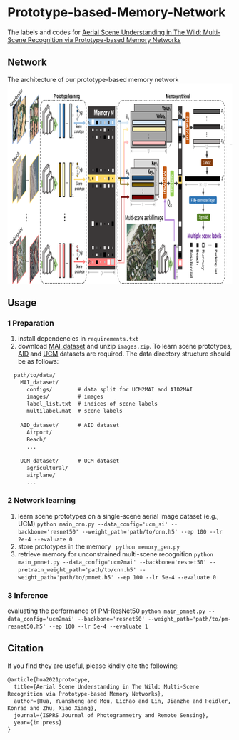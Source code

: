 # Prototype-based-Memory-Network
The labels and codes for [Aerial Scene Understanding in The Wild: Multi-Scene Recognition via Prototype-based Memory Networks](https://arxiv.org/pdf/2104.11200.pdf)

## Network
The architecture of our prototype-based memory network
<img src="./pmnet.png" width = "1000" height = "450" alt="example" align=center />

## Usage
### 1 Preparation
1) install dependencies in ```requirements.txt```
2) download [MAI_dataset](https://drive.google.com/drive/folders/1xMWXxDeELmGKBdBZopSzk4rTpw7kqwzb?usp=sharing) and unzip ```images.zip```. To learn scene prototypes, [AID](https://captain-whu.github.io/AID/) and [UCM](http://weegee.vision.ucmerced.edu/datasets/landuse.html) datasets are required. The data directory structure should be as follows:
```
  path/to/data/
    MAI_dataset/
      configs/        # data split for UCM2MAI and AID2MAI
      images/         # images     
      label_list.txt  # indices of scene labels
      multilabel.mat  # scene labels
      
    AID_dataset/      # AID dataset
      Airport/
      Beach/
      ...
      
    UCM_dataset/      # UCM dataset
      agricultural/
      airplane/
      ...
```
### 2 Network learning
1) learn scene prototypes on a single-scene aerial image dataset (e.g., UCM)
```python main_cnn.py --data_config='ucm_si' --backbone='resnet50' --weight_path='path/to/cnn.h5' --ep 100 --lr 2e-4 --evaluate 0 ```
2) store prototypes in the memory
``` python memory_gen.py```
3) retrieve memory for unconstrained multi-scene recognition
```python main_pmnet.py --data_config='ucm2mai' --backbone='resnet50' --pretrain_weight_path='path/to/cnn.h5' --weight_path='path/to/pmnet.h5' --ep 100 --lr 5e-4 --evaluate 0 ```

### 3 Inference
evaluating the performance of PM-ResNet50
```python main_pmnet.py --data_config='ucm2mai' --backbone='resnet50' --weight_path='path/to/pm-resnet50.h5' --ep 100 --lr 5e-4 --evaluate 1 ```

## Citation
If you find they are useful, please kindly cite the following:
```
@article{hua2021prototype,
  title={Aerial Scene Understanding in The Wild: Multi-Scene Recognition via Prototype-based Memory Networks},
  author={Hua, Yuansheng and Mou, Lichao and Lin, Jianzhe and Heidler, Konrad and Zhu, Xiao Xiang},
  journal={ISPRS Journal of Photogrammetry and Remote Sensing},
  year={in press}
}
```
